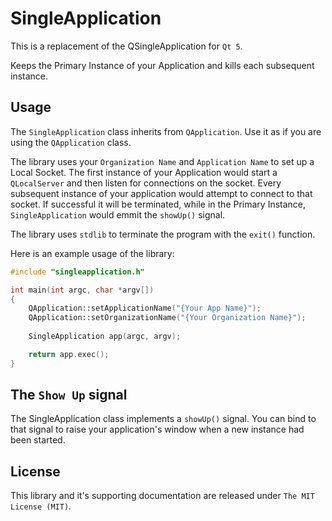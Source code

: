 SingleApplication
=================

This is a replacement of the QSingleApplication for ```Qt 5```.

Keeps the Primary Instance of your Application and kills each subsequent instance.

Usage
-----
The ```SingleApplication``` class inherits from ```QApplication```. Use it as if you are using the ```QApplication``` class.

The library uses your ```Organization Name``` and ```Application Name``` to set up a Local Socket. The first instance of your Application would start a ```QLocalServer``` and then listen for connections on the socket. Every subsequent instance of your application would attempt to connect to that socket. If successful it will be terminated, while in the Primary Instance, ```SingleApplication``` would emmit the ```showUp()``` signal.

The library uses ```stdlib``` to terminate the program with the ```exit()``` function.

Here is an example usage of the library:
```cpp
#include "singleapplication.h"

int main(int argc, char *argv[])
{
    QApplication::setApplicationName("{Your App Name}");
    QApplication::setOrganizationName("{Your Organization Name}");
    
    SingleApplication app(argc, argv);

    return app.exec();
}
```

The ```Show Up``` signal
------------------------
The SingleApplication class implements a ```showUp()``` signal. You can bind to that signal to raise your application's window when a new instance had been started.

License
-------
This library and it's supporting documentation are released under ```The MIT License (MIT)```.
